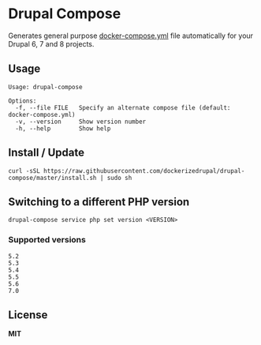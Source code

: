 # Drupal Compose

Generates general purpose [docker-compose.yml](https://docs.docker.com/compose/yml/) file automatically for your Drupal 6, 7 and 8 projects.

## Usage

    Usage: drupal-compose

    Options:
      -f, --file FILE   Specify an alternate compose file (default: docker-compose.yml)
      -v, --version     Show version number
      -h, --help        Show help

## Install / Update

    curl -sSL https://raw.githubusercontent.com/dockerizedrupal/drupal-compose/master/install.sh | sudo sh

## Switching to a different PHP version

    drupal-compose service php set version <VERSION>

### Supported versions

    5.2
    5.3
    5.4
    5.5
    5.6
    7.0

## License

**MIT**
